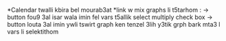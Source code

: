 *Calendar twalli kbira bel mourab3at
*link w mix graphs li t5tarhom :
-> button fou9 3al isar wala imin fel vars t5allik select multiply check box
-> button louta 3al imin ywli tswirt graph ken tenzel 3lih y3tik grph bark mta3 l vars li selektithom
